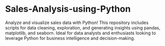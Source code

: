 # Sales-Analysis-using-Python
Analyze and visualize sales data with Python! This repository includes scripts for data cleaning, exploration, and generating insights using pandas, matplotlib, and seaborn. Ideal for data analysts and enthusiasts looking to leverage Python for business intelligence and decision-making.
